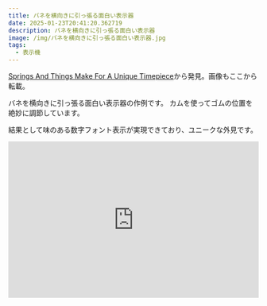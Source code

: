```yaml
---
title: バネを横向きに引っ張る面白い表示器
date: 2025-01-23T20:41:20.362719
description: バネを横向きに引っ張る面白い表示器
image: /img/バネを横向きに引っ張る面白い表示器.jpg
tags:
  - 表示機
---
```

[Springs And Things Make For A Unique Timepiece](https://hackaday.com/2025/01/10/springs-and-things-make-for-a-unique-timepiece/)から発見。画像もここから転載。

バネを横向きに引っ張る面白い表示器の作例です。
カムを使ってゴムの位置を絶妙に調節しています。

結果として味のある数字フォント表示が実現できており、ユニークな外見です。

<iframe width="100%" height="315" src="https://www.youtube.com/embed/_p6RKjwEwpk" title="YouTube video player" frameborder="0" allow="accelerometer; autoplay; clipboard-write; encrypted-media; gyroscope; picture-in-picture" allowfullscreen></iframe>



